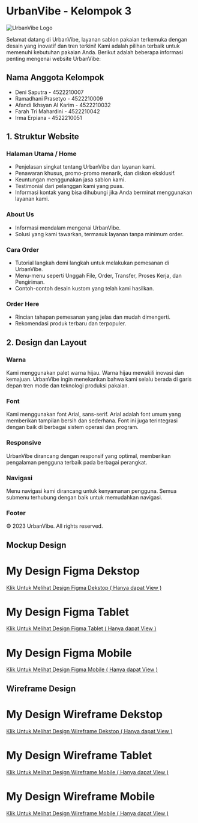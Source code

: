 # UrbanVibe - Kelompok 3

![UrbanVibe Logo](sources/logo_urban.png)

Selamat datang di UrbanVibe, layanan sablon pakaian terkemuka dengan desain yang inovatif dan tren terkini! Kami adalah pilihan terbaik untuk memenuhi kebutuhan pakaian Anda. Berikut adalah beberapa informasi penting mengenai website UrbanVibe:

## Nama Anggota Kelompok 
- Deni Saputra - 4522210007
- Ramadhani Prasetyo - 4522210009
- Afandi Ikhsyan Al Karim  - 4522210032
- Farah Tri Mahardini - 4522210042
- Irma Erpiana - 4522210051

## 1. Struktur Website

### Halaman Utama / Home
- Penjelasan singkat tentang UrbanVibe dan layanan kami.
- Penawaran khusus, promo-promo menarik, dan diskon eksklusif.
- Keuntungan menggunakan jasa sablon kami.
- Testimonial dari pelanggan kami yang puas.
- Informasi kontak yang bisa dihubungi jika Anda berminat menggunakan layanan kami.

### About Us
- Informasi mendalam mengenai UrbanVibe.
- Solusi yang kami tawarkan, termasuk layanan tanpa minimum order.

### Cara Order
- Tutorial langkah demi langkah untuk melakukan pemesanan di UrbanVibe.
- Menu-menu seperti Unggah File, Order, Transfer, Proses Kerja, dan Pengiriman.
- Contoh-contoh desain kustom yang telah kami hasilkan.

### Order Here
- Rincian tahapan pemesanan yang jelas dan mudah dimengerti.
- Rekomendasi produk terbaru dan terpopuler.

## 2. Design dan Layout

### Warna
Kami menggunakan palet warna hijau. Warna hijau mewakili inovasi dan kemajuan. UrbanVibe ingin menekankan bahwa kami selalu berada di garis depan tren mode dan teknologi produksi pakaian.

### Font
Kami menggunakan font Arial, sans-serif. Arial adalah font umum yang memberikan tampilan bersih dan sederhana. Font ini juga terintegrasi dengan baik di berbagai sistem operasi dan program.

### Responsive
UrbanVibe dirancang dengan responsif yang optimal, memberikan pengalaman pengguna terbaik pada berbagai perangkat.

### Navigasi
Menu navigasi kami dirancang untuk kenyamanan pengguna. Semua submenu terhubung dengan baik untuk memudahkan navigasi.

### Footer
© 2023 UrbanVibe. All rights reserved.

## Mockup Design

# My Design Figma Dekstop
[Klik Untuk Melihat Design Figma Dekstop ( Hanya dapat View )](https://www.figma.com/file/vDlkDJtUDxnzpte9E9kfja/Mockup-desktop?type=design&mode=design&t=a9vtsHzQYSeWkS4r-1)

# My Design Figma Tablet
[Klik Untuk Melihat Design Figma Tablet ( Hanya dapat View )](https://www.figma.com/file/KJKF6t7bJGCbJk1iZwqp07/Mockup-Tablet?type=design&mode=design&t=Zy0oo99V9ynAcczc-1)

# My Design Figma Mobile
[Klik Untuk Melihat Design Figma Mobile ( Hanya dapat View )](https://www.figma.com/file/rfp5J3LeaBTxywbIISm0pk/Mockup-Mobile?type=design&mode=design&t=Zy0oo99V9ynAcczc-1)

## Wireframe Design

# My Design Wireframe Dekstop
[Klik Untuk Melihat Design Wireframe Dekstop ( Hanya dapat View )](https://www.figma.com/file/GGmQJBCRuDxSXzolwkCvc9/wireframe-desktop?type=design&node-id=0%3A1&mode=design&t=vU4HkY7EiJgK8DCU-1)

# My Design Wireframe Tablet
[Klik Untuk Melihat Design Wireframe Mobile ( Hanya dapat View )](https://www.figma.com/file/SiRqLqpxzyDoIbec0FmZij/Untitled?type=design&node-id=0-1&mode=design&t=OZ3ULUhXxQ9VYyUi-0)

# My Design Wireframe Mobile
[Klik Untuk Melihat Design Wireframe Mobile ( Hanya dapat View )](https://www.figma.com/file/JPAd2lks9GEzggD60imfO2/Untitled?type=design&node-id=0%3A1&mode=design&t=BB9jGtBOJKZUEu4h-1)
